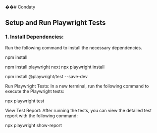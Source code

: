 ��#   C o n d a t y 

## Setup and Run Playwright Tests

### 1. Install Dependencies:
Run the following command to install the necessary dependencies.


npm install



npm install playwright next
npx playwright install



npm install @playwright/test --save-dev


Run Playwright Tests:
In a new terminal, run the following command to execute the Playwright tests:

npx playwright test



View Test Report:
After running the tests, you can view the detailed test report with the following command:

npx playwright show-report
